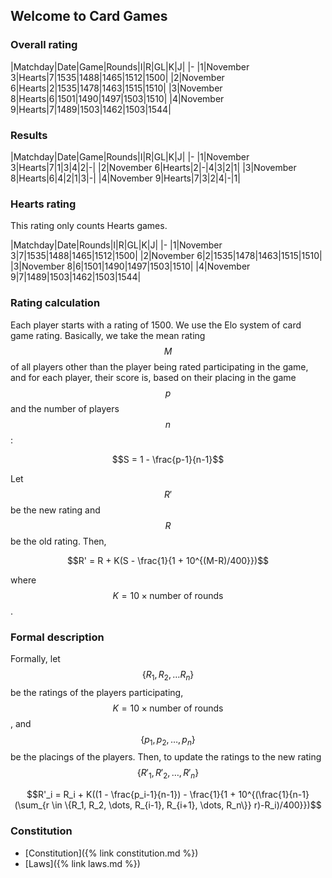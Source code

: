 ## Welcome to Card Games

### Overall rating

|Matchday|Date|Game|Rounds|I|R|GL|K|J|
|-
|1|November 3|Hearts|7|1535|1488|1465|1512|1500|
|2|November 6|Hearts|2|1535|1478|1463|1515|1510|
|3|November 8|Hearts|6|1501|1490|1497|1503|1510|
|4|November 9|Hearts|7|1489|1503|1462|1503|1544|


### Results

|Matchday|Date|Game|Rounds|I|R|GL|K|J|
|-
|1|November 3|Hearts|7|1|3|4|2|-|
|2|November 6|Hearts|2|-|4|3|2|1|
|3|November 8|Hearts|6|4|2|1|3|-|
|4|November 9|Hearts|7|3|2|4|-|1|


### Hearts rating
This rating only counts Hearts games.

|Matchday|Date|Rounds|I|R|GL|K|J|
|-
|1|November 3|7|1535|1488|1465|1512|1500|
|2|November 6|2|1535|1478|1463|1515|1510|
|3|November 8|6|1501|1490|1497|1503|1510|
|4|November 9|7|1489|1503|1462|1503|1544|


### Rating calculation
Each player starts with a rating of 1500. We use the Elo system of card game rating. Basically, we take the mean rating $$M$$ of all players other than the player being rated participating in the game, and for each player, their score is, based on their placing in the game $$p$$ and the number of players $$n$$:

$$S = 1 - \frac{p-1}{n-1}$$

Let $$R'$$ be the new rating and $$R$$ be the old rating. Then,

$$R' = R + K(S - \frac{1}{1 + 10^{(M-R)/400}})$$

where $$K = 10 \times \text{number of rounds}$$.

### Formal description
Formally, let $$\{R_1, R_2, \dots R_n\}$$ be the ratings of the players participating, $$K = 10 \times \text{number of rounds}$$, and $$\{p_1, p_2, \dots, p_n\}$$ be the placings of the players. Then, to update the ratings to the new rating $$\{R'_1, R'_2, \dots, R'_n\}$$

$$R'_i = R_i + K((1 - \frac{p_i-1}{n-1}) - \frac{1}{1 + 10^{(\frac{1}{n-1}(\sum_{r \in \{R_1, R_2, \dots, R_{i-1}, R_{i+1}, \dots, R_n\}} r)-R_i)/400}})$$

### Constitution
* [Constitution]({% link constitution.md %})
* [Laws]({% link laws.md %})

